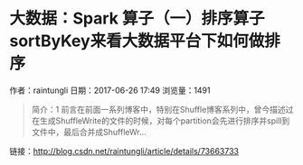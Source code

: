 # 大数据：Spark 算子（一）排序算子sortByKey来看大数据平台下如何做排序
作者：raintungli
日期：2017-06-26 17:49
浏览量：1491
> 简介：1 前言在前面一系列博客中，特别在Shuffle博客系列中，曾今描述过在生成ShuffleWrite的文件的时候，对每个partition会先进行排序并spill到文件中，最后合并成ShuffleWr...

 链接：http://blog.csdn.net/raintungli/article/details/73663733

